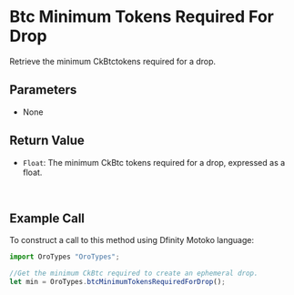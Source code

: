 # Btc Minimum Tokens Required For Drop

Retrieve the minimum CkBtctokens required for a drop.

## Parameters

- None

## Return Value

- `Float`: The minimum CkBtc tokens required for a drop, expressed as a float.

&nbsp;

## Example Call

To construct a call to this method using Dfinity Motoko language:

```Javascript
import OroTypes "OroTypes";

//Get the minimum CkBtc required to create an ephemeral drop.
let min = OroTypes.btcMinimumTokensRequiredForDrop();
```